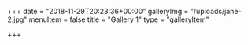 +++
date = "2018-11-29T20:23:36+00:00"
galleryImg = "/uploads/jane-2.jpg"
menuItem = false
title = "Gallery 1"
type = "galleryItem"

+++
